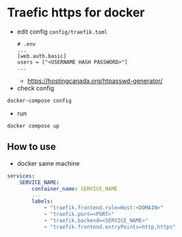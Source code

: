 # Traefic https for docker
- edit config  `config/traefik.toml`
    ```
    # .env
    ...
    [web.auth.basic]
    users = ["<USERNAME HASH PASSWORD>"]
    ...
    ```
    - https://hostingcanada.org/htpasswd-generator/
- check config
```
docker-compose config
```
- run
```
docker compose up
```

## How to use
- docker same machine
```yml
services:
    SERVICE_NAME:
        container_name: SERVICE_NAME
        ...
        labels:
            - "traefik.frontend.rule=Host:<DOMAIN>"
            - "traefik.port=<PORT>"
            - "traefik.backend=<SERVICE_NAME>"
            - "traefik.frontend.entryPoints=http,https"
```